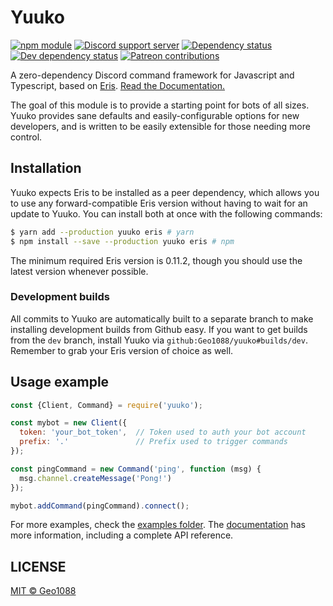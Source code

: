 # Yuuko

[![npm module](https://img.shields.io/npm/v/yuuko.svg)](https://www.npmjs.com/package/yuuko)
[![Discord support server](https://img.shields.io/discord/409839835503788033?color=7289DA&label=support%20server&logo=discord&logoColor=fff)](https://discord.gg/a2N2YCx)
[![Dependency status](https://img.shields.io/david/Geo1088/yuuko.svg)](https://david-dm.org/geo1088/yuuko)
[![Dev dependency status](https://david-dm.org/geo1088/yuuko/dev-status.svg)](https://david-dm.org/geo1088/yuuko?type=dev)
[![Patreon contributions](https://img.shields.io/endpoint.svg?logo=none&label=fund%20on%20Patreon&url=https://shieldsio-patreon.herokuapp.com/geo1088/pledges)](https://www.patreon.com/geo1088)

A zero-dependency Discord command framework for Javascript and Typescript, based on [Eris](https://github.com/abalabahaha/eris). [Read the Documentation.](https://geo1088.me/yuuko)

The goal of this module is to provide a starting point for bots of all sizes. Yuuko provides sane defaults and easily-configurable options for new developers, and is written to be easily extensible for those needing more control.

## Installation

Yuuko expects Eris to be installed as a peer dependency, which allows you to use any forward-compatible Eris version without having to wait for an update to Yuuko. You can install both at once with the following commands:

```bash
$ yarn add --production yuuko eris # yarn
$ npm install --save --production yuuko eris # npm
```

The minimum required Eris version is 0.11.2, though you should use the latest version whenever possible.

### Development builds

All commits to Yuuko are automatically built to a separate branch to make installing development builds from Github easy. If you want to get builds from the `dev` branch, install Yuuko via `github:Geo1088/yuuko#builds/dev`. Remember to grab your Eris version of choice as well.

## Usage example

```js
const {Client, Command} = require('yuuko');

const mybot = new Client({
  token: 'your_bot_token',  // Token used to auth your bot account
  prefix: '.'               // Prefix used to trigger commands
});

const pingCommand = new Command('ping', function (msg) {
  msg.channel.createMessage('Pong!')
});

mybot.addCommand(pingCommand).connect();
```

For more examples, check the [examples folder](/examples). The [documentation](https://geo1088.me/yuuko) has more information, including a complete API reference.

## LICENSE

[MIT &copy; Geo1088](/LICENSE)

